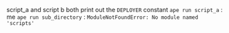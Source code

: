 script_a and script b both print out the `DEPLOYER` constant
`ape run script_a` : me
`ape run sub_directory` : `ModuleNotFoundError: No module named 'scripts'`
